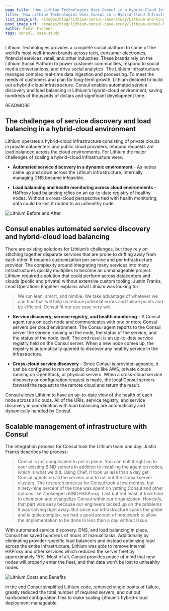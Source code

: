 ```yaml
---
page_title: "How Lithium Technologies Uses Consul in a Hybrid-Cloud Infrastructure"
title: "How Lithium Technologies Uses Consul in a Hybrid-Cloud Infrastructure"
list_image_url: /images/blog/lithium-consul-case-study/Lithium-and-Consul.jpg
post_image_url: /images/blog/lithium-consul-case-study/lithium-consul-horizontal.png
author: Kevin Fishner
tags: consul, case-study
---
```

Lithium Technologies provides a complete social platform to some of the world’s most well-known brands across tech, consumer electronics, financial services, retail, and other industries. These brands rely on the Lithium Social Platform to power customer communities, respond to social media conversations, and drive social analytics. The Lithium infrastructure manages complex real-time data ingestion and processing. To meet the needs of customers and plan for long-term growth, Lithium decided to build out a hybrid-cloud infrastructure. Consul enables automated service discovery and load balancing in Lithium's hybrid-cloud environment, saving hundreds of thousands of dollars and significant development time. 

READMORE

## The challenges of service discovery and load balancing in a hybrid-cloud environment
Lithium operates a hybrid-cloud infrastructure consisting of private clouds in private datacenters and public cloud providers. Inbound requests are load balanced across the cloud environments. For Lithium the major challenges of scaling a hybrid-cloud infrastructure were:

- **Automated service discovery in a dynamic environment** - As nodes came up and down across the Lithium infrastructure, internally managing DNS became infeasible. 

- **Load balancing and health monitoring across cloud environments** - HAProxy load balancing relies on an up-to-date registry of healthy nodes. Without a cross-cloud perspective tied with health monitoring, data could be lost if routed to an unhealthy node. 

![Lithium Before and After](/images/blog/lithium-consul-case-study/Lithium-Before-After.jpg)

## Consul enables automated service discovery and hybrid-cloud load balancing 
There are existing solutions for Lithium’s challenges, but they rely on stitching together disparate services that are prone to drifting away from each other. It requires customization per service and per infrastructure provider. The complexity around integrating many services into many infrastructures quickly multiplies to become an unmanageable project. Lithium required a solution that could perform across datacenters and clouds (public and private) without extensive custom tooling. Justin Franks, Lead Operations Engineer explains what Lithium was looking for:

> We run lean, smart, and nimble. We take advantage of whatever we can find that will help us reduce potential errors and failure points and be efficient. Consul fit our use case very well. 

- **Service discovery, service registry, and health monitoring** - A Consul agent runs on each node and communicates with one or more Consul servers per cloud environment. The Consul agent reports to the Consul server the service running on the node, the status of the service, and the status of the node itself. The end result is an up-to-date service registry held on the Consul server. When a new node comes up, the registry is automatically queried to discover any healthy service in the infrastructure. 

- **Cross-cloud service discovery** - Since Consul is provider-agnostic, it can be configured to run on public clouds like AWS, private clouds running on OpenStack, or physical servers. When a cross-cloud service discovery or configuration request is made, the local Consul servers forward the request to the remote cloud and return the result. 

Consul allows Lithium to have an up-to-date view of the health of each node across all clouds. All of the URIs, service registry, and service discovery in coordination with load balancing are automatically and dynamically handled by Consul. 

## Scalable management of infrastructure with Consul
The integration process for Consul took the Lithium team one day. Justin Franks describes the process:

> Consul is not complicated to put in place. You can bolt it right on to your existing BIND servers in addition to installing the agent on nodes, which is what we did. Using Chef, It took us less than a day get Consul agents on all the servers and to roll out the Consul server clusters. The research process for Consul took a few months, but ninety-nine percent of the time was spent on vetting Consul and other options like Zookeeper+BIND+HAProxy. Last but not least, it took time to champion and evangelize Consul within our organization. Honestly, that part was easy because our engineers picked up on the problems it was solving right away. But since our infrastructure spans the globe and is quite complex, we had a good amount of homework to allow the implementation to be done in less than a day without issue. 

With automated service discovery, DNS, and load balancing in place, Consul has saved hundreds of hours of manual tasks. Additionally by eliminating provider-specific load balancers and instead optimizing load across the entire infrastructure, Lithium was able to remove internal HAProxy and other services which reduced the server fleet by approximately 15%. Most of all, Consul provides peace of mind that new nodes will properly enter the fleet, and that data won’t be lost to unhealthy nodes. 

![Lithium Costs and Benefits](/images/blog/lithium-consul-case-study/Lithium-Cost-Benefit.jpg)

In the end Consul simplified Lithium code, removed single points of failure, greatly reduced the total number of required servers, and cut out hardcoded configuration files to make scaling Lithium’s hybrid-cloud deployment manageable.
